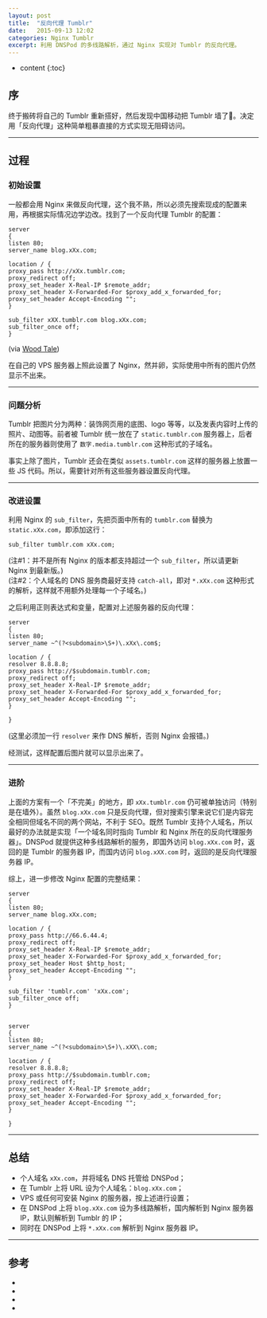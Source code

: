 ```yaml
---
layout: post
title:  "反向代理 Tumblr"
date:   2015-09-13 12:02
categories: Nginx Tumblr
excerpt: 利用 DNSPod 的多线路解析，通过 Nginx 实现对 Tumblr 的反向代理。
---
```


* content
{:toc}


## 序

终于搬砖将自己的 Tumblr 重新搭好，然后发现中国移动把 Tumblr 墙了👀。决定用「反向代理」这种简单粗暴直接的方式实现无阻碍访问。

---

## 过程

### 初始设置

一般都会用 Nginx 来做反向代理，这个我不熟，所以必须先搜索现成的配置来用，再根据实际情况边学边改。找到了一个反向代理 Tumblr 的配置：
<pre><code>server
{
listen 80;
server_name blog.xXx.com;      

location / {
proxy_pass http://xXx.tumblr.com;
proxy_redirect off;
proxy_set_header X-Real-IP $remote_addr;
proxy_set_header X-Forwarded-For $proxy_add_x_forwarded_for;
proxy_set_header Accept-Encoding "";
}

sub_filter xXX.tumblr.com blog.xXx.com;
sub_filter_once off;
}</code></pre>
(via [Wood Tale](http://adaromu.tumblr.com/post/33722081482/nginx反向代理tumblr配置))  
  
在自己的 VPS 服务器上照此设置了 Nginx，然并卵，实际使用中所有的图片仍然显示不出来。  

---

### 问题分析

Tumblr 把图片分为两种：装饰网页用的底图、logo 等等，以及发表内容时上传的照片、动图等。前者被 Tumblr 统一放在了 `static.tumblr.com` 服务器上，后者所在的服务器则使用了 `数字.media.tumblr.com` 这种形式的子域名。  

事实上除了图片，Tumblr 还会在类似 `assets.tumblr.com` 这样的服务器上放置一些 JS 代码。所以，需要针对所有这些服务器设置反向代理。

---

### 改进设置

利用 Nginx 的 `sub_filter`，先把页面中所有的 `tumblr.com` 替换为 `static.xXx.com`，即添加这行：
<pre><code>sub_filter tumblr.com xXx.com;</code></pre>
(注#1：并不是所有 Nginx 的版本都支持超过一个 `sub_filter`，所以请更新 Nginx 到最新版。)  
(注#2：个人域名的 DNS 服务商最好支持 `catch-all`，即对 `*.xXx.com` 这种形式的解析，这样就不用额外处理每一个子域名。)  

之后利用正则表达式和变量，配置对上述服务器的反向代理：

    server
    {
    listen 80;
    server_name ~^(?<subdomain>\S+)\.xXx\.com$;
    
    location / {
    resolver 8.8.8.8;
    proxy_pass http://$subdomain.tumblr.com;
    proxy_redirect off;
    proxy_set_header X-Real-IP $remote_addr;
    proxy_set_header X-Forwarded-For $proxy_add_x_forwarded_for;
    proxy_set_header Accept-Encoding "";
    }
    
    }

(这里必须加一行 `resolver` 来作 DNS 解析，否则 Nginx 会报错。)

经测试，这样配置后图片就可以显示出来了。

---

### 进阶

上面的方案有一个「不完美」的地方，即 `xXx.tumblr.com` 仍可被单独访问（特别是在墙外）。虽然 `blog.xXx.com` 只是反向代理，但对搜索引擎来说它们是内容完全相同但域名不同的两个网站，不利于 SEO。既然 Tumblr 支持个人域名，所以最好的办法就是实现「一个域名同时指向 Tumblr 和 Nginx 所在的反向代理服务器」。DNSPod 就提供这种多线路解析的服务，即国外访问 `blog.xXx.com` 时，返回的是 Tumblr 的服务器 IP，而国内访问 `blog.xXX.com` 时，返回的是反向代理服务器 IP。

综上，进一步修改 Nginx 配置的完整结果：

    server
    {
    listen 80;
    server_name blog.xXx.com;
    
    location / {
    proxy_pass http://66.6.44.4;
    proxy_redirect off;
    proxy_set_header X-Real-IP $remote_addr;
    proxy_set_header X-Forwarded-For $proxy_add_x_forwarded_for;
    proxy_set_header Host $http_host;
    proxy_set_header Accept-Encoding "";
    }
    
    sub_filter 'tumblr.com' 'xXx.com';
    sub_filter_once off;
    }
    
    
    server
    {
    listen 80;
    server_name ~^(?<subdomain>\S+)\.xXX\.com;
    
    location / {
    resolver 8.8.8.8;
    proxy_pass http://$subdomain.tumblr.com;
    proxy_redirect off;
    proxy_set_header X-Real-IP $remote_addr;
    proxy_set_header X-Forwarded-For $proxy_add_x_forwarded_for;
    proxy_set_header Accept-Encoding "";
    }
    
    }


---

## 总结 

*  个人域名 `xXx.com`，并将域名 DNS 托管给 DNSPod；
*  在 Tumblr 上将 URL 设为个人域名：`blog.xXx.com`；
*  VPS 或任何可安装 Nginx 的服务器，按上述进行设置；
*  在 DNSPod 上将 `blog.xXx.com` 设为多线路解析，国内解析到 Nginx 服务器 IP，默认则解析到 Tumblr 的 IP；
*  同时在 DNSPod 上将 `*.xXx.com` 解析到 Nginx 服务器 IP。

---

## 参考
*  [](http://adaromu.tumblr.com/post/33722081482/nginx反向代理tumblr配置)  
*  [](http://jyorr.com/post/4085366506/reverse-proxying-for-tumblr-w-nginx)  
*  [](http://www.storyday.com/html/y2012/3165_on-tumblr-reverse-agent.html)  
*  [](http://webmasters.stackexchange.com/questions/55698/nginx-reverse-proxy-for-tumblr)  


